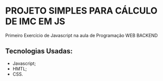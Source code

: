 # PROJETO SIMPLES PARA CÁLCULO DE IMC EM JS
  
  Primeiro Exercício de Javascript na aula de Programação WEB BACKEND
  
## Tecnologias Usadas:
  - Javascript;
  - HMTL;
  - CSS.
